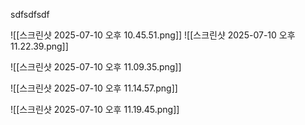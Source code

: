 sdfsdfsdf

![[스크린샷 2025-07-10 오후 10.45.51.png]]
![[스크린샷 2025-07-10 오후 11.22.39.png]]

![[스크린샷 2025-07-10 오후 11.09.35.png]]

![[스크린샷 2025-07-10 오후 11.14.57.png]]

![[스크린샷 2025-07-10 오후 11.19.45.png]]